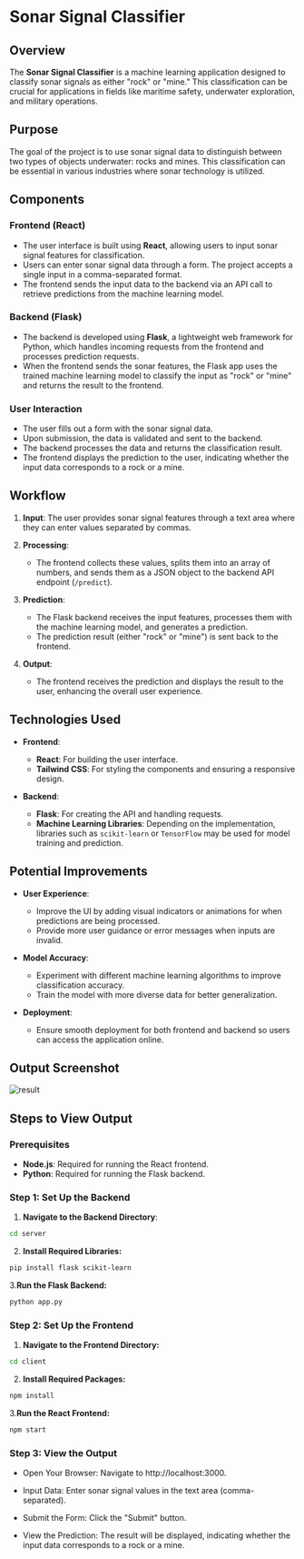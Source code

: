 # Sonar Signal Classifier

## Overview

The **Sonar Signal Classifier** is a machine learning application designed to classify sonar signals as either "rock" or "mine." This classification can be crucial for applications in fields like maritime safety, underwater exploration, and military operations.

## Purpose

The goal of the project is to use sonar signal data to distinguish between two types of objects underwater: rocks and mines. This classification can be essential in various industries where sonar technology is utilized.

## Components

### Frontend (React)

- The user interface is built using **React**, allowing users to input sonar signal features for classification.
- Users can enter sonar signal data through a form. The project accepts a single input in a comma-separated format.
- The frontend sends the input data to the backend via an API call to retrieve predictions from the machine learning model.

### Backend (Flask)

- The backend is developed using **Flask**, a lightweight web framework for Python, which handles incoming requests from the frontend and processes prediction requests.
- When the frontend sends the sonar features, the Flask app uses the trained machine learning model to classify the input as "rock" or "mine" and returns the result to the frontend.

### User Interaction

- The user fills out a form with the sonar signal data.
- Upon submission, the data is validated and sent to the backend.
- The backend processes the data and returns the classification result.
- The frontend displays the prediction to the user, indicating whether the input data corresponds to a rock or a mine.

## Workflow

1. **Input**: The user provides sonar signal features through a text area where they can enter values separated by commas.

2. **Processing**:
   - The frontend collects these values, splits them into an array of numbers, and sends them as a JSON object to the backend API endpoint (`/predict`).

3. **Prediction**:
   - The Flask backend receives the input features, processes them with the machine learning model, and generates a prediction.
   - The prediction result (either "rock" or "mine") is sent back to the frontend.
   
4. **Output**:
   - The frontend receives the prediction and displays the result to the user, enhancing the overall user experience.

## Technologies Used

- **Frontend**:
  - **React**: For building the user interface.
  - **Tailwind CSS**: For styling the components and ensuring a responsive design.

- **Backend**:
  - **Flask**: For creating the API and handling requests.
  - **Machine Learning Libraries**: Depending on the implementation, libraries such as `scikit-learn` or `TensorFlow` may be used for model training and prediction.

## Potential Improvements

- **User Experience**:
  - Improve the UI by adding visual indicators or animations for when predictions are being processed.
  - Provide more user guidance or error messages when inputs are invalid.

- **Model Accuracy**:
  - Experiment with different machine learning algorithms to improve classification accuracy.
  - Train the model with more diverse data for better generalization.

- **Deployment**:
  - Ensure smooth deployment for both frontend and backend so users can access the application online.

## Output Screenshot

![result](client/src/output.png)

## Steps to View Output

### Prerequisites

- **Node.js**: Required for running the React frontend.
- **Python**: Required for running the Flask backend.

### Step 1: Set Up the Backend

1. **Navigate to the Backend Directory**:
  ```bash
  cd server
  ```

2. **Install Required Libraries:**
  ```bash
  pip install flask scikit-learn 
  ```

3.**Run the Flask Backend:**
  ```bash
  python app.py
  ```

### Step 2: Set Up the Frontend

1. **Navigate to the Frontend Directory:**
  ```bash
  cd client
  ```

2. **Install Required Packages:**
  ```bash
  npm install
  ```

3.**Run the React Frontend:**
  ```bash
  npm start
  ```

### Step 3: View the Output

- Open Your Browser: Navigate to http://localhost:3000.

- Input Data: Enter sonar signal values in the text area (comma-separated).

- Submit the Form: Click the "Submit" button.

- View the Prediction: The result will be displayed, indicating whether the input data corresponds to a rock or a mine.